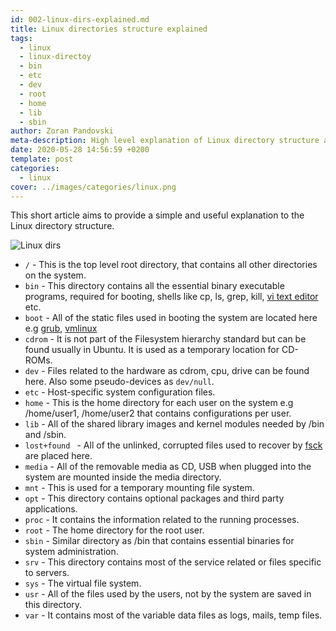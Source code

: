 ```yaml
---
id: 002-linux-dirs-explained.md
title: Linux directories structure explained
tags:
  - linux
  - linux-directoy
  - bin
  - etc
  - dev
  - root
  - home
  - lib
  - sbin
author: Zoran Pandovski
meta-description: High level explanation of Linux directory structure and file system hierarchy
date: 2020-05-28 14:56:59 +0200
template: post
categories:
  - linux
cover: ../images/categories/linux.png
---
```


This short article aims to provide a simple and useful explanation to the Linux directory structure.

![Linux dirs](https://media.geeksforgeeks.org/wp-content/uploads/linuxDir.jpg)

* `/` - This is the top level root directory, that contains all other directories on the system.
* `bin` - This directory contains all the essential binary executable programs, required for booting, shells like cp, ls, grep, kill, [vi text editor](https://en.wikipedia.org/wiki/Vi) etc.
* `boot` - All of the static files used in booting the system are located here e.g [grub](https://en.wikipedia.org/wiki/GNU_GRUB), [vmlinux](https://en.wikipedia.org/wiki/Vmlinux)
* `cdrom` - It is not part of the Filesystem hierarchy standard but can be found usually in Ubuntu. It is used as a temporary location for CD-ROMs.
* `dev` - Files related to the hardware as cdrom, cpu, drive can be found here. Also some pseudo-devices as `dev/null`.
* `etc` - Host-specific system configuration files.
* `home` - This is the home directory for each user on the system e.g /home/user1, /home/user2 that contains configurations per user.
* `lib` - All of the shared library images and kernel modules needed by /bin and /sbin.
* `lost+found ` - All of the unlinked, corrupted files used to recover by [fsck](https://en.wikipedia.org/wiki/Fsck) are placed here.
* `media` - All of the removable media as CD, USB when plugged into the system are mounted inside the media directory.
* `mnt` - This is used for a temporary mounting file system.
* `opt` - This directory contains optional packages and third party applications.
* `proc` - It contains the information related to the running processes.
* `root` - The home directory for the root user.
* `sbin` - Similar directory as /bin that contains essential binaries for system administration.
* `srv` - This directory contains most of the service related or files specific to servers.
* `sys` - The virtual file system.
* `usr` - All of the files used by the users, not by the system are saved in this directory.
* `var` - It contains most of the variable data files as logs, mails, temp files.

